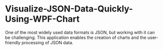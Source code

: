 # Visualize-JSON-Data-Quickly-Using-WPF-Chart
One of the most widely used data formats is JSON, but working with it can be challenging. This application enables the creation of charts and the user-friendly processing of JSON data.
